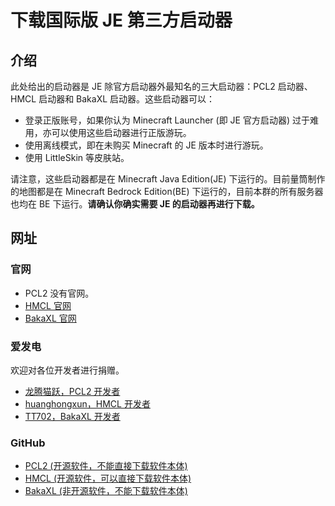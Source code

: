 # 下载国际版 JE 第三方启动器

## 介绍

此处给出的启动器是 JE 除官方启动器外最知名的三大启动器：PCL2 启动器、HMCL 启动器和 BakaXL 启动器。这些启动器可以：

- 登录正版账号，如果你认为 Minecraft Launcher (即 JE 官方启动器) 过于难用，亦可以使用这些启动器进行正版游玩。
- 使用离线模式，即在未购买 Minecraft 的 JE 版本时进行游玩。
- 使用 LittleSkin 等皮肤站。

请注意，这些启动器都是在 Minecraft Java Edition(JE) 下运行的。目前量筒制作的地图都是在 Minecraft Bedrock Edition(BE) 下运行的，目前本群的所有服务器也均在 BE 下运行。**请确认你确实需要 JE 的启动器再进行下载。**

## 网址

### 官网

- PCL2 没有官网。
- [HMCL 官网](https://hmcl.huangyuhui.net/)
- [BakaXL 官网](https://www.bakaxl.com/)

### 爱发电

欢迎对各位开发者进行捐赠。

- [龙腾猫跃，PCL2 开发者](https://afdian.com/a/LTCat)
- [huanghongxun，HMCL 开发者](https://afdian.com/a/huanghongxun)
- [TT702，BakaXL 开发者](https://afdian.com/a/TT702)

### GitHub

- [PCL2 (开源软件，不能直接下载软件本体)](https://github.com/Hex-Dragon/PCL2)
- [HMCL (开源软件，可以直接下载软件本体)](https://github.com/huanghongxun/HMCL)
- [BakaXL (非开源软件，不能下载软件本体)](https://github.com/BakaXL-Launcher/BakaXL)
